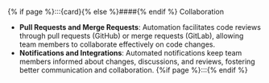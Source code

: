 {% if page %}:::{card}{% else %}####{% endif %} Collaboration
- **Pull Requests and Merge Requests**: Automation facilitates code reviews through pull requests (GitHub) or merge requests (GitLab), allowing team members to collaborate effectively on code changes.
- **Notifications and Integrations**: Automated notifications keep team members informed about changes, discussions, and reviews, fostering better communication and collaboration.
{%if page %}:::{% endif %}
